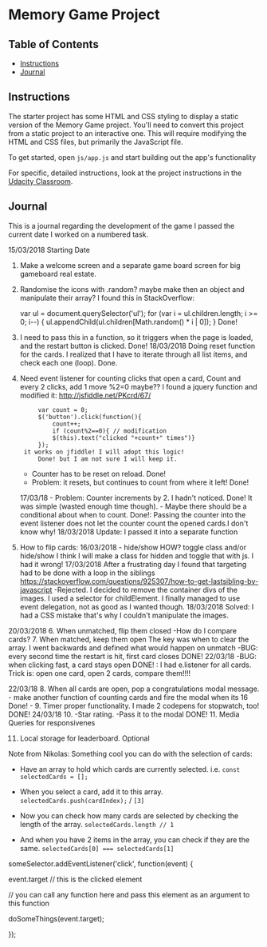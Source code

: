 # Memory Game Project

## Table of Contents

* [Instructions](#instructions)
* [Journal](#journal)

## Instructions

The starter project has some HTML and CSS styling to display a static version of the Memory Game project. You'll need to convert this project from a static project to an interactive one. This will require modifying the HTML and CSS files, but primarily the JavaScript file.

To get started, open `js/app.js` and start building out the app's functionality

For specific, detailed instructions, look at the project instructions in the [Udacity Classroom](https://classroom.udacity.com/me).

## Journal

This is a journal regarding the development of the game
I passed the current date I worked on a numbered task.

15/03/2018 Starting Date

1. Make a welcome screen and a separate game board screen for big gameboard real estate.
2. Randomise the icons with .random? maybe make then an object and manipulate their array?
    I found this in StackOverflow:

    var ul = document.querySelector('ul');
    for (var i = ul.children.length; i >= 0; i--) {
        ul.appendChild(ul.children[Math.random() * i | 0]);
    }
        Done!
3. I need to pass this in a function, so it triggers when the page is loaded, and the restart button is clicked.
    Done!
    18/03/2018
        Doing reset function for the cards. I realized that I have to iterate through all list items, and check each one (loop). 
        Done.
4. Need event listener for counting clicks that open a card, Count and every 2 clicks, add 1 move %2=0 maybe??
    I found a jquery function and modified it: http://jsfiddle.net/PKcrd/67/

            var count = 0;
            $('button').click(function(){
                count++;
                if (count%2==0){ // modification
                $(this).text("clicked "+count+" times")}
            });
        it works on jfiddle! I will adopt this logic!
            Done! but I am not sure I will keep it.

    - Counter has to be reset on reload.
        Done!
    - Problem: it resets, but continues to count from where it left!
        Done!

    17/03/18
        - Problem: Counter increments by 2. I hadn't noticed.
            Done! It was simple (wasted enough time though).
        - Maybe there should be a conditional about when to count.
            Done!: Passing the counter into the event listener does not let the counter count the opened cards.I don't know why!
    18/03/2018
            Update: I passed it into a separate function

5. How to flip cards: 
    16/03/2018
        - hide/show HOW?
        toggle class and/or hide/show
        I think I will make a class for hidden and toggle that with js. I had it wrong!
    17/03/2018
        After a frustrating day I found that targeting had to be done with a loop in the siblings
        https://stackoverflow.com/questions/925307/how-to-get-lastsibling-by-javascript -Rejected. 
        I decided to remove the container divs of the images.
        I used a selector for childElement. I finally managed to use event delegation, not as good as I wanted though.
    18/03/2018
        Solved: I had a CSS mistake that's why I couldn't manipulate the images.

20/03/2018
        6. When unmatched, flip them closed
            -How do I compare cards?
        7. When matched, keep them open
        The key was when to clear the array. I went backwards and defined what would happen on unmatch
         -BUG: every second time the restart is hit, first card closes 
            DONE!
    22/03/18
        -BUG: when clicking fast, a card stays open
        DONE! : I had e.listener for all cards. Trick is: open one card, open 2 cards, compare them!!!!

22/03/18
8. When all cards are open, pop a congratulations modal message.
    - make another function of counting cards and fire the modal when its 16
    Done!
    - 
9. Timer proper functionality. I made 2 codepens for stopwatch, too!
    DONE!
24/03/18
10. -Star rating.
    -Pass it to the modal
    DONE!
11. Media Queries for responsivenes

11. Local storage for  leaderboard. Optional
    




Note from Nikolas:
Something cool you can do with the selection of cards:

- Have an array to hold which cards are currently selected. i.e. `const selectedCards = [];`

- When you select a card, add it to this array. `selectedCards.push(cardIndex);` / `[3]`

- Now you can check how many cards are selected by checking the length of the array. `selectedCards.length // 1`

- And when you have 2 items in the array, you can check if they are the same. `selectedCards[0] === selectedCards[1]`


someSelector.addEventListener('click', function(event) {

   event.target // this is the clicked element

   // you can call any function here and pass this element as an argument to this function

   doSomeThings(event.target);

});
